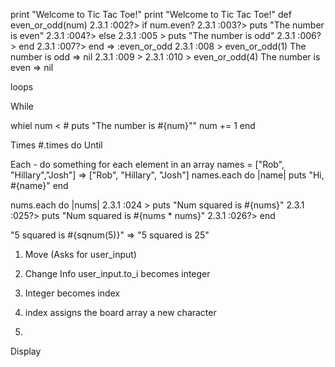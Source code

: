 print "Welcome to Tic Tac Toe!"
print "Welcome to Tic Tac Toe!"
def even_or_odd(num)
2.3.1 :002?>   if num.even?
2.3.1 :003?>     puts "The number is even"
2.3.1 :004?>     else
2.3.1 :005 >       puts "The number is odd"
2.3.1 :006?>     end
2.3.1 :007?>   end
 => :even_or_odd
2.3.1 :008 > even_or_odd(1)
The number is odd
 => nil
2.3.1 :009 >
2.3.1 :010 >   even_or_odd(4)
The number is even
 => nil
 
 loops
 
 While 
 
 whiel num < #
 puts "The number is #{num}""
 num += 1
 end
 
 Times 
 #.times do 
 Until 
 
 Each - do something for each element in an array
 names = ["Rob", "Hillary","Josh"]
 => ["Rob", "Hillary", "Josh"] 
        names.each do |name|
        puts "Hi, #{name}"
         end

         
nums.each do |nums|
2.3.1 :024 >     puts "Num squared is #{nums}"
2.3.1 :025?>   puts "Num squared is #{nums * nums}"
2.3.1 :026?>   end

"5 squared is #{sqnum(5)}"
 => "5 squared is 25"
 
 
1) Move (Asks for user_input)
 
2) Change Info user_input.to_i becomes integer
3) Integer becomes index 
4) index assigns the board array a new character
5) 
 
 
 Display